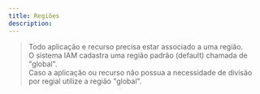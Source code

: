 ```yaml
---
title: Regiões
description: 
---
```


> Todo aplicação e recurso precisa estar associado a uma região. <br />
> O sistema IAM cadastra uma região padrão (default) chamada de "global". <br />
> Caso a aplicação ou recurso não possua a necessidade de divisão por regial utilize a região "global".
